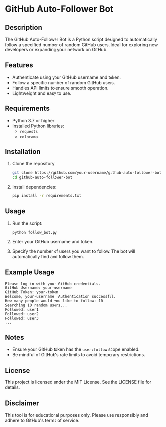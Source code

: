 # GitHub Auto-Follower Bot

## Description
The GitHub Auto-Follower Bot is a Python script designed to automatically follow a specified number of random GitHub users. Ideal for exploring new developers or expanding your network on GitHub.

## Features
- Authenticate using your GitHub username and token.
- Follow a specific number of random GitHub users.
- Handles API limits to ensure smooth operation.
- Lightweight and easy to use.

## Requirements
- Python 3.7 or higher
- Installed Python libraries:
  - `requests`
  - `colorama`

## Installation

1. Clone the repository:
   ```bash
   git clone https://github.com/your-username/github-auto-follower-bot.git
   cd github-auto-follower-bot
   ```

2. Install dependencies:
   ```bash
   pip install -r requirements.txt
   ```

## Usage

1. Run the script:
   ```bash
   python follow_bot.py
   ```

2. Enter your GitHub username and token.

3. Specify the number of users you want to follow. The bot will automatically find and follow them.

## Example Usage
```plaintext
Please log in with your GitHub credentials.
GitHub Username: your-username
GitHub Token: your-token
Welcome, your-username! Authentication successful.
How many people would you like to follow: 10
Searching 10 random users...
Followed: user1
Followed: user2
Followed: user3
...
```

## Notes
- Ensure your GitHub token has the `user:follow` scope enabled.
- Be mindful of GitHub's rate limits to avoid temporary restrictions.

## License
This project is licensed under the MIT License. See the LICENSE file for details.

## Disclaimer
This tool is for educational purposes only. Please use responsibly and adhere to GitHub's terms of service.
